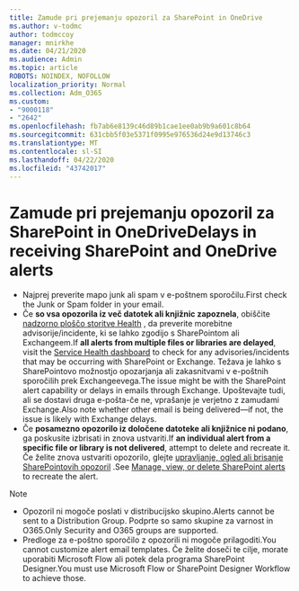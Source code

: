 ```yaml
---
title: Zamude pri prejemanju opozoril za SharePoint in OneDrive
ms.author: v-todmc
author: todmccoy
manager: mnirkhe
ms.date: 04/21/2020
ms.audience: Admin
ms.topic: article
ROBOTS: NOINDEX, NOFOLLOW
localization_priority: Normal
ms.collection: Adm_O365
ms.custom:
- "9000118"
- "2642"
ms.openlocfilehash: fb7ab6e8139c46d89b1cae1ee0ab9b9a601c8b64
ms.sourcegitcommit: 631cbb5f03e5371f0995e976536d24e9d13746c3
ms.translationtype: MT
ms.contentlocale: sl-SI
ms.lasthandoff: 04/22/2020
ms.locfileid: "43742017"
---
```

# <a name="delays-in-receiving-sharepoint-and-onedrive-alerts"></a><span data-ttu-id="2c8ff-102">Zamude pri prejemanju opozoril za SharePoint in OneDrive</span><span class="sxs-lookup"><span data-stu-id="2c8ff-102">Delays in receiving SharePoint and OneDrive alerts</span></span>

- <span data-ttu-id="2c8ff-103">Najprej preverite mapo junk ali spam v e-poštnem sporočilu.</span><span class="sxs-lookup"><span data-stu-id="2c8ff-103">First check the Junk or Spam folder in your email.</span></span>
- <span data-ttu-id="2c8ff-104">Če **so vsa opozorila iz več datotek ali knjižnic zapoznela**, obiščite [nadzorno ploščo storitve Health](https://portal.office.com/adminportal/home?ref=/servicehealth) , da preverite morebitne advisorije/incidente, ki se lahko zgodijo s SharePointom ali Exchangeem.</span><span class="sxs-lookup"><span data-stu-id="2c8ff-104">If **all alerts from multiple files or libraries are delayed**, visit the [Service Health dashboard](https://portal.office.com/adminportal/home?ref=/servicehealth) to check for any advisories/incidents that may be occurring with SharePoint or Exchange.</span></span> <span data-ttu-id="2c8ff-105">Težava je lahko s SharePointovo možnostjo opozarjanja ali zakasnitvami v e-poštnih sporočilih prek Exchangeevega.</span><span class="sxs-lookup"><span data-stu-id="2c8ff-105">The issue might be with the SharePoint alert capability or delays in emails through Exchange.</span></span> <span data-ttu-id="2c8ff-106">Upoštevajte tudi, ali se dostavi druga e-pošta-če ne, vprašanje je verjetno z zamudami Exchange.</span><span class="sxs-lookup"><span data-stu-id="2c8ff-106">Also note whether other email is being delivered—if not, the issue is likely with Exchange delays.</span></span>
- <span data-ttu-id="2c8ff-107">Če **posamezno opozorilo iz določene datoteke ali knjižnice ni podano**, ga poskusite izbrisati in znova ustvariti.</span><span class="sxs-lookup"><span data-stu-id="2c8ff-107">If **an individual alert from a specific file or library is not delivered**, attempt to delete and recreate it.</span></span> <span data-ttu-id="2c8ff-108">Če želite znova ustvariti opozorilo, glejte [upravljanje, ogled ali brisanje SharePointovih opozoril](https://support.microsoft.com/office/manage-view-or-delete-sharepoint-alerts-99dfb19c-9a90-4a8c-aba1-aa8c8afb0de2) .</span><span class="sxs-lookup"><span data-stu-id="2c8ff-108">See [Manage, view, or delete SharePoint alerts](https://support.microsoft.com/office/manage-view-or-delete-sharepoint-alerts-99dfb19c-9a90-4a8c-aba1-aa8c8afb0de2) to recreate the alert.</span></span>

> [!NOTE]
> - <span data-ttu-id="2c8ff-109">Opozoril ni mogoče poslati v distribucijsko skupino.</span><span class="sxs-lookup"><span data-stu-id="2c8ff-109">Alerts cannot be sent to a Distribution Group.</span></span> <span data-ttu-id="2c8ff-110">Podprte so samo skupine za varnost in O365.</span><span class="sxs-lookup"><span data-stu-id="2c8ff-110">Only Security and O365 groups are supported.</span></span>
> - <span data-ttu-id="2c8ff-111">Predloge za e-poštno sporočilo z opozorili ni mogoče prilagoditi.</span><span class="sxs-lookup"><span data-stu-id="2c8ff-111">You cannot customize alert email templates.</span></span> <span data-ttu-id="2c8ff-112">Če želite doseči te cilje, morate uporabiti Microsoft Flow ali potek dela programa SharePoint Designer.</span><span class="sxs-lookup"><span data-stu-id="2c8ff-112">You must use Microsoft Flow or SharePoint Designer Workflow to achieve those.</span></span>
